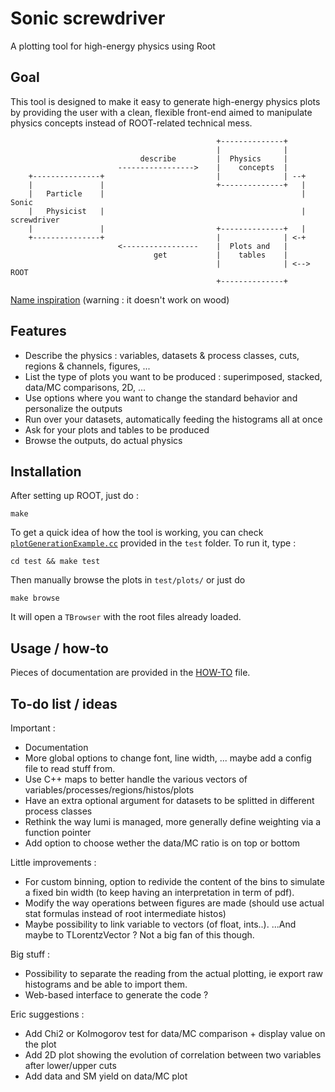 Sonic screwdriver
================

A plotting tool for high-energy physics using Root

Goal
----

This tool is designed to make it easy to generate high-energy physics plots by providing the user with a clean, flexible front-end aimed to manipulate physics concepts instead of ROOT-related technical mess.

```
                                              +--------------+                 
                                              |              |                 
                             describe         |  Physics     |                 
                        ----------------->    |    concepts  |                 
    +---------------+                         |              | --+             
    |               |                         +--------------+   |             
    |   Particle    |                                            |     Sonic   
    |   Physicist   |                                            |  screwdriver
    |               |                         +--------------+   |             
    +---------------+                         |              | <-+             
                        <-----------------    |  Plots and   |                 
                                get           |    tables    |                 
                                              |              | <-->  ROOT      
                                              +--------------+                 
```

[Name inspiration](https://en.wikipedia.org/wiki/Sonic_screwdriver) (warning : it doesn't work on wood)

Features
--------

- Describe the physics : variables, datasets & process classes, cuts, regions & channels, figures, ...
- List the type of plots you want to be produced : superimposed, stacked, data/MC comparisons, 2D, ...
- Use options where you want to change the standard behavior and personalize the outputs
- Run over your datasets, automatically feeding the histograms all at once
- Ask for your plots and tables to be produced
- Browse the outputs, do actual physics

Installation
------------

After setting up ROOT, just do :

    make 
    
To get a quick idea of how the tool is working, you can check [`plotGenerationExample.cc`](test/plotGenerationExample.cc) provided in the `test` folder. To run it, type :

    cd test && make test

Then manually browse the plots in `test/plots/` or just do

    make browse

It will open a `TBrowser` with the root files already loaded.

Usage / how-to
--------------

Pieces of documentation are provided in the [HOW-TO](HOW-TO.md) file.

To-do list / ideas
------------------

Important :
- Documentation
- More global options to change font, line width, ... maybe add a config file to read stuff from.
- Use C++ maps to better handle the various vectors of variables/processes/regions/histos/plots
- Have an extra optional argument for datasets to be splitted in different process classes
- Rethink the way lumi is managed, more generally define weighting via a function pointer
- Add option to choose wether the data/MC ratio is on top or bottom

Little improvements :
- For custom binning, option to redivide the content of the bins to simulate a fixed bin width (to keep having an interpretation in term of pdf).
- Modify the way operations between figures are made (should use actual stat formulas instead of root intermediate histos)
- Maybe possibility to link variable to vectors (of float, ints..). ...And maybe to TLorentzVector ? Not a big fan of this though.

Big stuff :
- Possibility to separate the reading from the actual plotting, ie export raw histograms and be able to import them.
- Web-based interface to generate the code ?

Eric suggestions :
- Add Chi2 or Kolmogorov test for data/MC comparison + display value on the plot
- Add 2D plot showing the evolution of correlation between two variables after lower/upper cuts
- Add data and SM yield on data/MC plot
